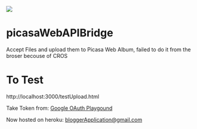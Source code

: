 <img src="https://www.codeship.io/projects/1691c230-b5c6-0131-545c-56dfd08b5fc1/status"></img>

picasaWebAPIBridge
==================

Accept Files and upload them to Picasa Web Album, 
failed to do it from the broser becouse of CROS

To Test
========
http://localhost:3000/testUpload.html

Take Token from: [Google OAuth Playgound](https://developers.google.com/oauthplayground/)

Now hosted on heroku: bloggerApplication@gmail.com